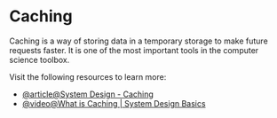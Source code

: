 # Caching

Caching is a way of storing data in a temporary storage to make future requests faster. It is one of the most important tools in the computer science toolbox.

Visit the following resources to learn more:

- [@article@System Design - Caching](https://dev.to/karanpratapsingh/system-design-the-complete-course-10fo#caching)
- [@video@What is Caching | System Design Basics](https://www.youtube.com/watch?v=joifNgoXXFk)
